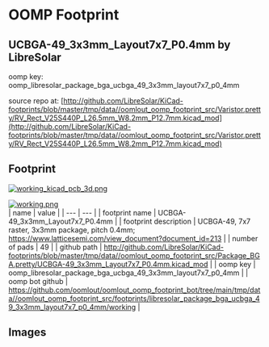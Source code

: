 # OOMP Footprint  
## UCBGA-49_3x3mm_Layout7x7_P0.4mm  by LibreSolar  
  
oomp key: oomp_libresolar_package_bga_ucbga_49_3x3mm_layout7x7_p0_4mm  
  
source repo at: [http://github.com/LibreSolar/KiCad-footprints/blob/master/tmp/data//oomlout_oomp_footprint_src/Varistor.pretty/RV_Rect_V25S440P_L26.5mm_W8.2mm_P12.7mm.kicad_mod](http://github.com/LibreSolar/KiCad-footprints/blob/master/tmp/data//oomlout_oomp_footprint_src/Varistor.pretty/RV_Rect_V25S440P_L26.5mm_W8.2mm_P12.7mm.kicad_mod)  
## Footprint  
  
[![working_kicad_pcb_3d.png](working_kicad_pcb_3d_600.png)](working_kicad_pcb_3d.png)  
  
[![working.png](working_600.png)](working.png)  
| name | value | 
| --- | --- | 
| footprint name | UCBGA-49_3x3mm_Layout7x7_P0.4mm | 
| footprint description | UCBGA-49, 7x7 raster, 3x3mm package, pitch 0.4mm; https://www.latticesemi.com/view_document?document_id=213 | 
| number of pads | 49 | 
| github path | http://github.com/LibreSolar/KiCad-footprints/blob/master/tmp/data//oomlout_oomp_footprint_src/Package_BGA.pretty/UCBGA-49_3x3mm_Layout7x7_P0.4mm.kicad_mod | 
| oomp key | oomp_libresolar_package_bga_ucbga_49_3x3mm_layout7x7_p0_4mm | 
| oomp bot github | https://github.com/oomlout/oomlout_oomp_footprint_bot/tree/main/tmp/data//oomlout_oomp_footprint_src/footprints/libresolar_package_bga_ucbga_49_3x3mm_layout7x7_p0_4mm/working | 
## Images  
